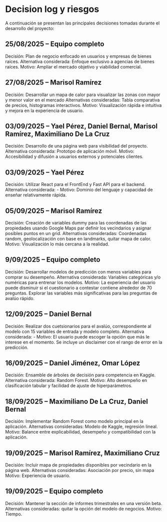 # Decision log y riesgos

A continuación se presentan las principales decisiones tomadas durante el desarrollo del proyecto:

## 25/08/2025 – Equipo completo
Decisión: Plan de negocio enfocado en usuarios y empresas de bienes raíces.
Alternativa considerada: Enfoque exclusivo a agencias de bienes raíces.
Motivo: Ampliar el mercado objetivo y viabilidad comercial.

## 27/08/2025 – Marisol Ramírez
Decisión: Desarrollar un mapa de calor para visualizar las zonas con mayor y menor valor en el mercado
Alternativas consideradas: Tabla comparativa de precios, histogramas interactivos.
Motivo: Visualización rápida e intuitiva y mejora en la experiencia de usuario.

## 03/09/2025 – Yael Pérez, Daniel Bernal, Marisol Ramírez, Maximiliano De La Cruz
Decisión: Desarrollo de una página web para visibilidad del proyecto.
Alternativa considerada: Prototipo de aplicación móvil.
Motivo: Accesibilidad y difusión a usuarios externos y potenciales clientes.

## 03/09/2025 – Yael Pérez
Decisión: Utilizar React para el FrontEnd y Fast API para el backend.
Alternativa considerada: -
Motivo: Dominio del lenguaje y capacidad de enseñar relativamente rápida.

## 05/09/2025   – Marisol Ramírez
Decisión: Creación de variables dummy para las coordenadas de las propiedades usando Google Maps
par definir los vecindarios y asignar posibles puntos en un grid. 
Alternativas consideradas: Coordenadas random, geolocalización con base en landmarks, quitar mapa de calor.
Motivo: Visualización lo más cercana a la realidad.

## 9/09/2025  – Equipo completo
Decisión: Desarrollar modelos de predicción con menos variables para comprar su desempeño. 
Alternativa considerada: Variables categóricas y/o numéricas para entrenar los modelos.
Motivo: La experiencia del usuario puede disminuir si el cuestionario a contestar contiene 
alrededor de 70 preguntas. Explorar las variables más significativas para las preguntas de 
avalúo rápido. 

## 12/09/2025  – Daniel Bernal
Decisión: Realizar dos cuetsionarios para el avalúo, correspondiente al modelo con 15 variables
de entrada y modelo completo.
Alternativa considerada: -
Motivo: El usuario puede escoger la opción que más le interese en el momento. Se incluye un
disclaimer con el rango de error en la predicción.

## 16/09/2025 – Daniel Jiménez, Omar López
Decisión: Ensamble de árboles de decisión para competencia en Kaggle.
Alternativa considerada: Random Forest.
Motivo: Alto desempeño en clasificación tabular y facilidad de ajuste de hiperparámetros.

## 18/09/2025 – Maximiliano De La Cruz, Daniel Bernal
Decisión: Implementar Random Forest como modelo principal en la aplicación.
Alternativas consideradas: Modelo de Kaggle, regresión lineal.
Motivo: Balance entre explicabilidad, desempeño y compatibilidad con la aplicación.

## 19/09/2025   – Marisol Ramírez, Maximiliano Cruz 
Decisión: Incluir mapa de propiedades disponibles por vecindario en la página web.
Alternativas consideradas: Asociación por precio, sin mapa
Motivo: Experiencia de usuario. 

## 19/09/2025   – Equipo completo
Decisión: Mantener la sección de informes trimestrales en una versión beta.
Alternativas consideradas: quitar la opción del modelo de negocios.
Motivo: Tiempo. 
